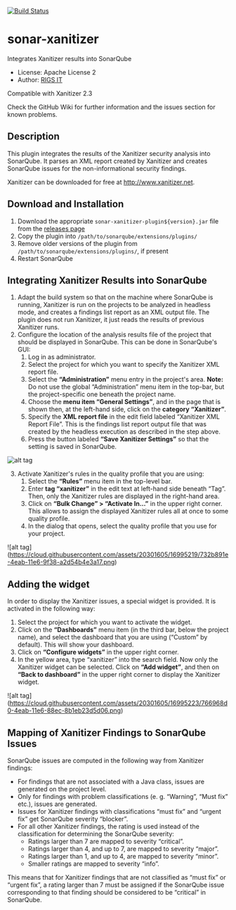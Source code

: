 [![Build Status](https://travis-ci.org/RIGS-IT/sonar-xanitizer.svg?branch=master)](https://travis-ci.org/RIGS-IT/sonar-xanitizer)

# sonar-xanitizer
Integrates Xanitizer results into SonarQube

- License: Apache License 2
- Author: [RIGS IT](https://www.rigs-it.net)

Compatible with Xanitizer 2.3

Check the GitHub Wiki for further information and the issues section for known problems.  

## Description
This plugin integrates the results of the Xanitizer security analysis into SonarQube. It parses an XML report created by Xanitizer and creates SonarQube issues for the non-informational security findings.

Xanitizer can be downloaded for free at <a href="http://www.xanitizer.net" >http://www.xanitizer.net</a>. 


## Download and Installation

1. Download the appropriate `sonar-xanitizer-plugin${version}.jar` file from the [releases page](https://github.com/RIGS-IT/sonar-xanitizer/releases)
2. Copy the plugin into `/path/to/sonarqube/extensions/plugins/`
3. Remove older versions of the plugin from `/path/to/sonarqube/extensions/plugins/`, if present
4. Restart SonarQube

## Integrating Xanitizer Results into SonarQube

1. Adapt the build system so that on the machine where SonarQube is running, Xanitizer is run on the projects to be analyzed in headless mode, and creates a findings list report as an XML output file. The plugin does not run Xanitizer, it just reads the results of previous Xanitizer runs.
2. Configure the location of the analysis results file of the project that should be displayed in SonarQube. This can be done in SonarQube's GUI:
	1. Log in as administrator.
	2. Select the project for which you want to specify the Xanitizer XML report file.
	3. Select the **“Administration”** menu entry in the project's area. **Note:** Do not use the global “Administration” menu item in the top-bar, but the project-specific one beneath the project name.
	4. Choose the **menu item “General Settings”**, and in the page that is shown then, at the left-hand side, click on the **category “Xanitizer”**.
	5. Specify the **XML report file** in the edit field labeled “Xanitizer XML Report File”. This is the findings list report output file that was created by the headless execution as described in the step above.
	6. Press the button labeled **“Save Xanitizer Settings”** so that the setting is saved in SonarQube.
	
![alt tag](https://cloud.githubusercontent.com/assets/20301605/16995214/6d9b0010-4eab-11e6-967a-ba6ff0e5d530.png)

3. Activate Xanitizer's rules in the quality profile that you are using:
	1. Select the **“Rules”** menu item in the top-level bar.
	2. Enter **tag “xanitizer”** in the edit text at left-hand side beneath “Tag”. Then, only the Xanitizer rules are displayed in the right-hand area.
	3. Click on **“Bulk Change” > “Activate In...”** in the upper right corner. This allows to assign the displayed Xanitizer rules all at once to some quality profile.
	4. In the dialog that opens, select the quality profile that you use for your project.

![alt tag] (https://cloud.githubusercontent.com/assets/20301605/16995219/732b891e-4eab-11e6-9f38-a2d54b4e3a17.png)
	
## Adding the widget

In order to display the Xanitizer issues, a special widget is provided. It is activated in the following way:
1. Select the project for which you want to activate the widget.
2. Click on the **“Dashboards”** menu item (in the third bar, below the project name), and select the dashboard that you are using (“Custom” by default). This will show your dashboard.
3. Click on **“Configure widgets”** in the upper right corner.
4. In the yellow area, type “xanitizer” into the search field. Now only the Xanitizer widget can be selected. Click on **“Add widget”**, and then on **“Back to dashboard”** in the upper right corner to display the Xanitizer widget.

![alt tag] (https://cloud.githubusercontent.com/assets/20301605/16995223/766968d0-4eab-11e6-88ec-8b1eb23d5d06.png)

## Mapping of Xanitizer Findings to SonarQube Issues

SonarQube issues are computed in the following way from Xanitizer findings:
- For findings that are not associated with a Java class, issues are generated on the project level.
- Only for findings with problem classifications (e. g. “Warning”, “Must fix” etc.), issues are generated.
- Issues for Xanitizer findings with classifications “must fix” and “urgent fix” get SonarQube severity “blocker”.
- For all other Xanitizer findings, the rating is used instead of the classification for determining the SonarQube severity:
	* Ratings larger than 7 are mapped to severity “critical”.
	* Ratings larger than 4, and up to 7, are mapped to severity “major”.
	* Ratings larger than 1, and up to 4, are mapped to severity “minor”.
	* Smaller ratings are mapped to severity “info”.

This means that for Xanitizer findings that are not classified as “must fix” or “urgent fix”, a rating larger than 7 must be assigned if the SonarQube issue corresponding to that finding should be considered to be “critical” in SonarQube.


